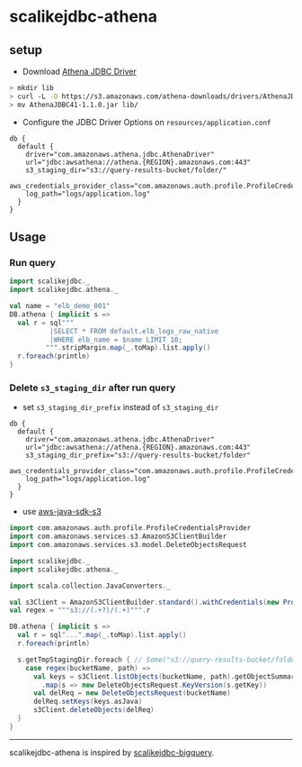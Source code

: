 # scalikejdbc-athena

## setup

- Download [Athena JDBC Driver](https://docs.aws.amazon.com/athena/latest/ug/athena-jdbc-driver.html)
```sh
> mkdir lib
> curl -L -O https://s3.amazonaws.com/athena-downloads/drivers/AthenaJDBC41-1.1.0.jar
> mv AthenaJDBC41-1.1.0.jar lib/
```

- Configure the JDBC Driver Options on `resources/application.conf`

```
db {
  default {
    driver="com.amazonaws.athena.jdbc.AthenaDriver"
    url="jdbc:awsathena://athena.{REGION}.amazonaws.com:443"
    s3_staging_dir="s3://query-results-bucket/folder/"
    aws_credentials_provider_class="com.amazonaws.auth.profile.ProfileCredentialsProvider"
    log_path="logs/application.log"
  }
}
```

## Usage

### Run query

```scala
import scalikejdbc._
import scalikejdbc.athena._

val name = "elb_demo_001"
DB.athena { implicit s =>
  val r = sql"""
          |SELECT * FROM default.elb_logs_raw_native
          |WHERE elb_name = $name LIMIT 10;
         """.stripMargin.map(_.toMap).list.apply()
  r.foreach(println)
}
```

### Delete `s3_staging_dir` after run query

* set `s3_staging_dir_prefix` instead of `s3_staging_dir`
```
db {
  default {
    driver="com.amazonaws.athena.jdbc.AthenaDriver"
    url="jdbc:awsathena://athena.{REGION}.amazonaws.com:443"
    s3_staging_dir_prefix="s3://query-results-bucket/folder"
    aws_credentials_provider_class="com.amazonaws.auth.profile.ProfileCredentialsProvider"
    log_path="logs/application.log"
  }
}
```

* use [aws-java-sdk-s3](https://docs.aws.amazon.com/AmazonS3/latest/dev/DeletingMultipleObjectsUsingJava.html)

```scala
import com.amazonaws.auth.profile.ProfileCredentialsProvider
import com.amazonaws.services.s3.AmazonS3ClientBuilder
import com.amazonaws.services.s3.model.DeleteObjectsRequest

import scalikejdbc._
import scalikejdbc.athena._

import scala.collection.JavaConverters._

val s3Client = AmazonS3ClientBuilder.standard().withCredentials(new ProfileCredentialsProvider()).build()
val regex = """s3://(.+?)/(.+)""".r

DB.athena { implicit s =>
  val r = sql"...".map(_.toMap).list.apply()
  r.foreach(println)

  s.getTmpStagingDir.foreach { // Some("s3://query-results-bucket/folder/${java.util.UUID.randomUUID}")
    case regex(bucketName, path) =>
      val keys = s3Client.listObjects(bucketName, path).getObjectSummaries.asScala
        .map(s => new DeleteObjectsRequest.KeyVersion(s.getKey))
      val delReq = new DeleteObjectsRequest(bucketName)
      delReq.setKeys(keys.asJava)
      s3Client.deleteObjects(delReq)
  }
}
```

---

scalikejdbc-athena is inspired by [scalikejdbc-bigquery](https://github.com/ocadaruma/scalikejdbc-bigquery).
